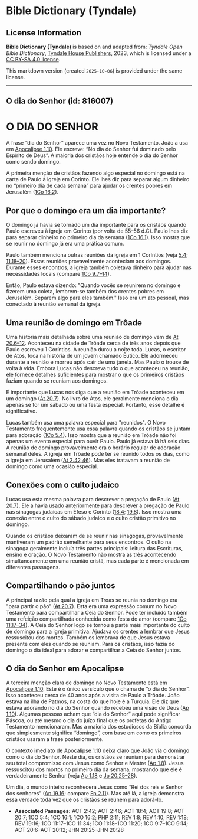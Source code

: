 # Bible Dictionary (Tyndale)

## License Information

**Bible Dictionary (Tyndale)** is based on and adapted from: _Tyndale Open Bible Dictionary_, [Tyndale House Publishers](https://tyndaleopenresources.com/), 2023, which is licensed under a [CC BY-SA 4.0 license](https://creativecommons.org/licenses/by-sa/4.0/legalcode.en).

This markdown version (created `2025-10-06`) is provided under the same license.



--------------------------------

## O dia do Senhor (id: 816007)

O DIA DO SENHOR
===============

A frase “dia do Senhor” aparece uma vez no Novo Testamento. João a usa em [Apocalipse 1\.10](https://ref.ly/Rev1:10). Ele escreve: “No dia do Senhor fui dominado pelo Espírito de Deus”. A maioria dos cristãos hoje entende o dia do Senhor como sendo domingo.

A primeira menção de cristãos fazendo algo especial no domingo está na carta de Paulo à igreja em Corinto. Ele lhes diz para separar algum dinheiro no “primeiro dia de cada semana” para ajudar os crentes pobres em Jerusalém ([1Co 16\.2](https://ref.ly/1Cor16:2)).

Por que o domingo era um dia importante?
----------------------------------------

O domingo já havia se tornado um dia importante para os cristãos quando Paulo escreveu à igreja em Corinto (por volta de 55–56 d.C). Paulo lhes diz para separar dinheiro no primeiro dia da semana ([1Co 16\.1](https://ref.ly/1Cor16:1)). Isso mostra que se reunir no domingo já era uma prática comum.

Paulo também menciona outras reuniões da igreja em 1 Coríntios (veja [5\.4](https://ref.ly/1Cor5:4); [11\.18–20](https://ref.ly/1Cor11:18-1Cor11:20)). Essas reuniões provavelmente aconteciam aos domingos. Durante esses encontros, a igreja também coletava dinheiro para ajudar nas necessidades locais (compare [1Co 9\.7–14](https://ref.ly/1Cor9:7-1Cor9:14)).

Então, Paulo estava dizendo: "Quando vocês se reunirem no domingo e fizerem uma coleta, lembrem\-se também dos crentes pobres em Jerusalém. Separem algo para eles também." Isso era um ato pessoal, mas conectado à reunião semanal da igreja.

Uma reunião de domingo em Trôade
--------------------------------

Uma história mais detalhada sobre uma reunião de domingo vem de [At 20\.6–12](https://ref.ly/Acts20:6-Acts20:12). Aconteceu na cidade de Trôade cerca de três anos depois que Paulo escreveu 1 Coríntios. A reunião durou a noite toda. Lucas, o escritor de Atos, foca na história de um jovem chamado Êutico. Ele adormeceu durante a reunião e morreu após cair de uma janela. Mas Paulo o trouxe de volta à vida. Embora Lucas não descreva tudo o que aconteceu na reunião, ele fornece detalhes suficientes para mostrar o que os primeiros cristãos faziam quando se reuniam aos domingos.

É importante que Lucas nos diga que a reunião em Trôade aconteceu em um domingo ([At 20\.7](https://ref.ly/Acts20:7)). No livro de Atos, ele geralmente menciona o dia apenas se for um sábado ou uma festa especial. Portanto, esse detalhe é significativo.

Lucas também usa uma palavra especial para "reunidos". O Novo Testamento frequentemente usa essa palavra quando os cristãos se juntam para adoração ([1Co 5\.4](https://ref.ly/1Cor5:4)). Isso mostra que a reunião em Trôade não foi apenas um evento especial para ouvir Paulo. Paulo já estava lá há seis dias. A reunião de domingo provavelmente era o horário regular de adoração semanal deles. A igreja em Trôade pode ter se reunido todos os dias, como a igreja em Jerusalém ([At 2\.42,46](https://ref.ly/Acts2:42,Acts2:46)). Mas eles tratavam a reunião de domingo como uma ocasião especial.

Conexões com o culto judaico
----------------------------

Lucas usa esta mesma palavra para descrever a pregação de Paulo ([At 20\.7](https://ref.ly/Acts20:7)). Ele a havia usado anteriormente para descrever a pregação de Paulo nas sinagogas judaicas em Éfeso e Corinto ([18\.4](https://ref.ly/Acts18:4); [19\.8](https://ref.ly/Acts19:8)). Isso mostra uma conexão entre o culto do sábado judaico e o culto cristão primitivo no domingo.

Quando os cristãos deixaram de se reunir nas sinagogas, provavelmente mantiveram um padrão semelhante para seus encontros. O culto na sinagoga geralmente incluía três partes principais: leitura das Escrituras, ensino e oração. O Novo Testamento não mostra as três acontecendo simultaneamente em uma reunião cristã, mas cada parte é mencionada em diferentes passagens.

Compartilhando o pão juntos
---------------------------

A principal razão pela qual a igreja em Troas se reunia no domingo era "para partir o pão" ([At 20\.7](https://ref.ly/Acts20:7)). Esta era uma expressão comum no Novo Testamento para compartilhar a Ceia do Senhor. Pode ter incluído também uma refeição compartilhada conhecida como festa do amor (compare [1Co 11\.17–34](https://ref.ly/1Cor11:17-1Cor11:34)). A Ceia do Senhor logo se tornou a parte mais importante do culto de domingo para a igreja primitiva. Ajudava os crentes a lembrar que Jesus ressuscitou dos mortos. Também os lembrava de que Jesus estava presente com eles quando se reuniam. Para os cristãos, isso fazia do domingo o dia ideal para adorar e compartilhar a Ceia do Senhor juntos.

O dia do Senhor em Apocalipse
-----------------------------

A terceira menção clara de domingo no Novo Testamento está em [Apocalipse 1\.10](https://ref.ly/Rev1:10). Este é o único versículo que o chama de “o dia do Senhor”. Isso aconteceu cerca de 40 anos após a visita de Paulo a Trôade. João estava na ilha de Patmos, na costa do que hoje é a Turquia. Ele diz que estava adorando no dia do Senhor quando recebeu uma visão de Deus ([Ap 1\.10](https://ref.ly/Rev1:10)). Algumas pessoas acham que “dia do Senhor” aqui pode significar Páscoa, ou até mesmo o dia do juízo final que os profetas do Antigo Testamento mencionaram. Mas a maioria dos estudiosos da Bíblia concorda que simplesmente significa “domingo”, com base em como os primeiros cristãos usaram a frase posteriormente.

O contexto imediato de [Apocalipse 1\.10](https://ref.ly/Rev1:10) deixa claro que João via o domingo como o dia do Senhor. Neste dia, os cristãos se reuniam para demonstrar seu total compromisso com Jesus como Senhor e Mestre ([Ap 1\.8](https://ref.ly/Rev1:8)). Jesus ressuscitou dos mortos no primeiro dia da semana, mostrando que ele é verdadeiramente Senhor (veja [Ap 1\.18](https://ref.ly/Rev1:18) e [Jo 20\.25–28](https://ref.ly/John20:25-John20:28)). 
  
Um dia, o mundo inteiro reconhecerá Jesus como “Rei dos reis e Senhor dos senhores” ([Ap 19\.16](https://ref.ly/Rev19:16); compare [Fp 2\.11](https://ref.ly/Phil2:11)). Mas até lá, a igreja demonstra essa verdade toda vez que os cristãos se reúnem para adorá\-lo.

* **Associated Passages:** ACT 2:42; ACT 2:46; ACT 18:4; ACT 19:8; ACT 20:7; 1CO 5:4; 1CO 16:1; 1CO 16:2; PHP 2:11; REV 1:8; REV 1:10; REV 1:18; REV 19:16; 1CO 11:17–1CO 11:34; 1CO 11:18–1CO 11:20; 1CO 9:7–1CO 9:14; ACT 20:6–ACT 20:12; JHN 20:25–JHN 20:28

